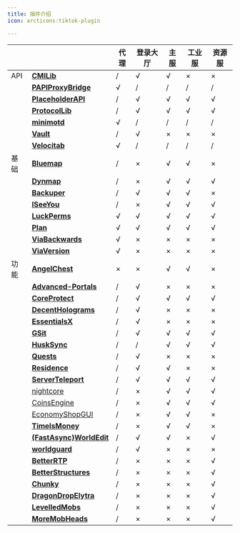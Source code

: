 ```yaml
---
title: 插件介绍
icon: arcticons:tiktok-plugin

---
```



|      |                                                              | 代理 | 登录大厅 | 主服 | 工业服 | 资源服 |
| ---- | ------------------------------------------------------------ |----|------|----|-----|-----|
| API  | [**CMILib**](https://www.spigotmc.org/resources/cmilib.87610/) | /  | √    | √  | ×   | ×   |
|      | [**PAPIProxyBridge**](https://hangar.papermc.io/William278/PAPIProxyBridge) | √  | /    | /  | /   | /   |
|      | [**PlaceholderAPI**](https://www.spigotmc.org/resources/placeholderapi.6245/) | /  | √    | √  | √   | √   |
|      | [**ProtocolLib**](https://www.spigotmc.org/resources/protocollib.1997/) | /  | √    | √  | √   | √   |
|      | [**minimotd**](https://hangar.papermc.io/jmp/MiniMOTD)       | √  | /    | /  | /   | /   |
|      | [**Vault**](https://www.spigotmc.org/resources/vault.34315/) | /  | √    | ×  | ×   | ×   |
|      | [**Velocitab**](https://hangar.papermc.io/William278/Velocitab) | √  | /    | /  | /   | /   |
| 基础 | [**Bluemap**](https://github.com/BlueMap-Minecraft/BlueMap/releases) | /  | ×    | √  | √   | ×   |
|      | [**Dynmap**](https://github.com/webbukkit/dynmap)            | /  | ×    | √  | √   | √   |
|      | [**Backuper**](https://github.com/DVDishka/Backuper)         | /  | √    | √  | √   | ×   |
|      | [**ISeeYou**](https://github.com/MC-XiaoHei/ISeeYou)         | /  | ×    | √  | √   | √   |
|      | [**LuckPerms**](https://luckperms.net/download)              | √  | √    | √  | √   | √   |
|      | [**Plan**](https://github.com/plan-player-analytics/Plan/releases) | √  | √    | √  | √   | √   |
|      | [**ViaBackwards**](https://github.com/ViaVersion/ViaBackwards) | √  | ×    | ×  | ×   | ×   |
|      | [**ViaVersion**](https://github.com/ViaVersion/ViaVersion/)  | √  | ×    | ×  | ×   | ×   |
| 功能 | [**AngelChest**](https://www.spigotmc.org/resources/⭐-angelchest-plus-⭐-death-chests-graveyards.88214/) | ×  | ×    | √  | √   | ×   |
|      | [**Advanced-Portals**](https://github.com/sekwah41/Advanced-Portals/) | /  | √    | ×  | ×   | ×   |
|      | [**CoreProtect**](https://github.com/PlayPro/CoreProtect)    | /  | √    | √  | √   | √   |
|      | [**DecentHolograms**](https://github.com/DecentSoftware-eu/DecentHolograms) | /  | √    | ×  | ×   | ×   |
|      | [**EssentialsX**](https://essentialsx.net/downloads.html)    | /  | √    | ×  | ×   | ×   |
|      | [**GSit**](https://github.com/Gecolay/GSit)                  | /  | √    | √  | √   | √   |
|      | [**HuskSync**](https://www.spigotmc.org/resources/husksync-sync-inventories-ender-chests-cross-server-advancements-map-art-stats-backups.97144/) | /  | /    | √  | √   | √   |
|      | [**Quests**](https://www.spigotmc.org/resources/quests.3711/) | /  | √    | ×  | ×   | ×   |
|      | [**Residence**](https://www.spigotmc.org/resources/residence-1-7-10-up-to-1-21.11480/) | /  | √    | √  | ×   | ×   |
|      | [**ServerTeleport**](https://www.spigotmc.org/resources/serverteleport-1-7-1-15-status-query-bungee-teleport.70799/) | /  | √    | √  | √   | √   |
|      | [nightcore](https://github.com/nulli0n/nightcore-spigot)     | /  | ×    | √  | √   | √   |
|      | [CoinsEngine](https://www.spigotmc.org/resources/coinsengine-⭐-economy-and-custom-currencies.84121/) | /  | ×    | √  | √   | √   |
|      | [EconomyShopGUI](https://www.spigotmc.org/resources/economyshopgui-premium.104414/) | /  | ×    | √  | √   | ×   |
|      | [**TimeIsMoney**](https://www.spigotmc.org/resources/time-is-money.12409/) | /  | ×    | √  | √   | ×   |
|      | [**(FastAsync)WorldEdit**](https://www.spigotmc.org/resources/fastasyncworldedit.13932/) | /  | √    | √  | ×   | √   |
|      | [**worldguard**](https://dev.bukkit.org/projects/worldguard/files) | /  | √    | ×  | ×   | ×   |
|      | [**BetterRTP**](https://www.spigotmc.org/resources/betterrtp-random-wild-teleport.36081/) | /  | ×    | ×  | ×   | √   |
|      | [**BetterStructures**](https://www.spigotmc.org/resources/betterstructures.103241/) | /  | ×    | ×  | ×   | √   |
|      | [**Chunky**](https://www.spigotmc.org/resources/chunky.81534/) | /  | ×    | ×  | ×   | √   |
|      | [**DragonDropElytra**](https://www.spigotmc.org/resources/dragondropelytra2.71235/) | /  | ×    | ×  | ×   | √   |
|      | [**LevelledMobs**](https://www.spigotmc.org/resources/levelledmobs.74304/) | /  | ×    | ×  | ×   | √   |
|      | [**MoreMobHeads**](https://www.spigotmc.org/resources/moremobheads.73997/) | /  | ×    | ×  | ×   | √   |


